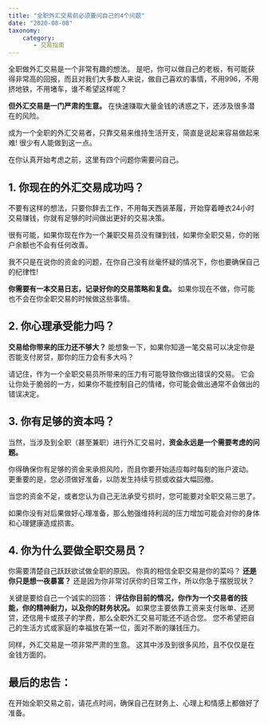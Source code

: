 ```yaml
---
title: "全职外汇交易前必须要问自己的4个问题"
date: "2020-08-08"
taxonomy:
    category: 
       - 交易指南
---
```


全职做外汇交易是一个非常有趣的想法。 是吧，你可以做自己的老板，有可能获得非常高的回报，而且对我们大多数人来说，做自己喜欢的事情，不用996，不用挤地铁，不用堵车，谁不希望这样呢？

**但外汇交易是一门严肃的生意。** 在快速赚取大量金钱的诱惑之下，还涉及很多潜在的风险。

成为一个全职的外汇交易者，只靠交易来维持生活开支，简直是说起来容易做起来难! 很少有人能做到这一点。

在你认真开始考虑之前，这里有四个问题你需要问自己。

## 1. 你现在的外汇交易成功吗？

不要有这样的想法，只要你辞去工作，不用每天西装革履，开始穿着睡衣24小时交易赚钱，你就有足够的时间做出更好的交易决策。

很有可能，如果你现在作为一个兼职交易员没有赚到钱，如果你全职交易，你的账户余额也不会有任何改善。

我不只是在说你的资金的问题，在你自己没有丝毫怀疑的情况下，你也要确保自己的纪律性!

**你需要有一本交易日志，记录好你的交易策略和复盘。** 如果你现在不做，你可能也不会在你全职交易的时候做这些事情。

## 2. 你心理承受能力吗？

**交易给你带来的压力还不够大？** 能想象一下，如果你知道一笔交易可以决定你是否能支付房贷，那你的压力会有多大吗？

请记住，作为一个全职交易员所带来的压力有可能导致你做出错误的交易。 它会让你处于脆弱的一方，如果你不能控制自己的情绪，你可能会做出通常不会做出的错误决定。

## 3. 你有足够的资本吗？

当然，当涉及到全职（甚至兼职）进行外汇交易时，**资金永远是一个需要考虑的问题。**

你得确保你有足够的资金来承担风险，而且你要开始适应每时每刻的账户波动。 更重要的是，您必须做好准备，以防发生持续亏损或收益大幅回撤。

当您的资金不足，或者您认为自己无法承受亏损时，您可能要对全职交易三思了。

如果你没有对后果做好心理准备，那么勉强维持利润的压力增加可能会对你的身体和心理健康造成损害。

## 4. 你为什么要做全职交易员？

你需要清楚自己跃跃欲试做全职的原因。 你真的相信全职交易是你的菜吗？ **还是你只是想一夜暴富？** 还是因为你非常讨厌你的日常工作，所以你急于摆脱现状？

关键是要给自己一个诚实的回答： **评估你目前的情况，你作为一个交易者的技能，你的精神耐力，以及你的财务状况。** 如果您主要依靠工资来支付账单、还房贷，还信用卡或孩子的学费，那么全职外汇交易可能还不适合您。 您不希望把自己的生活方式或家庭的幸福放在第一位，面对不断的赚钱压力。

同样，外汇交易是一项非常严肃的生意。 这其中涉及到很多风险，且不仅仅是在金钱方面的。

## 最后的忠告：

在开始全职交易之前，请花点时间，确保自己在财务上、心理上和情感上都做好了准备。
